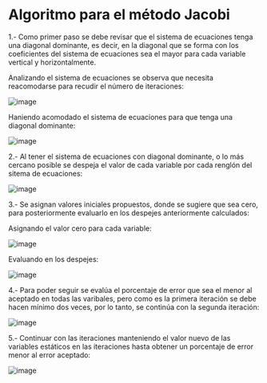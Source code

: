 # Algoritmo para el método Jacobi

1.- Como primer paso se debe revisar que el sistema de ecuaciones tenga una diagonal dominante, es decir, en la diagonal que se forma con los coeficientes del sistema de ecuaciones sea el mayor para cada variable vertical y horizontalmente. 

Analizando el sistema de ecuaciones se observa que necesita reacomodarse para recudir el número de iteraciones:

![image](https://github.com/22030130/Numerical-Methods-/assets/147437999/a43303c3-23e0-407a-8636-e76ece43fe61)

Haniendo acomodado el sistema de ecuaciones para que tenga una diagonal dominante:

![image](https://github.com/22030130/Numerical-Methods-/assets/147437999/a5557c28-c145-4cf3-bfb3-5e7da523cd1b)

2.- Al tener el sistema de ecuaciones con diagonal dominante, o lo más cercano posible se despeja el valor de cada variable por cada renglón del sitema de ecuaciones: 

![image](https://github.com/22030130/Numerical-Methods-/assets/147437999/d24dec71-8fb5-4971-a461-daba8f209f4a)

3.- Se asignan valores iniciales propuestos, donde se sugiere que sea cero, para posteriormente evaluarlo en los despejes anteriormente calculados:

Asignando el valor cero para cada variable:

![image](https://github.com/22030130/Numerical-Methods-/assets/147437999/831c8284-ab6e-4364-b773-9160444a0bfa)

Evaluando en los despejes:

![image](https://github.com/22030130/Numerical-Methods-/assets/147437999/56e9cf18-9a69-4e1a-bd2e-465c9754008f)

4.- Para poder seguir se evalúa el porcentaje de error que sea el menor al aceptado en todas las varibales, pero como es la primera iteración se debe hacen mínimo dos veces, por lo tanto, se continúa con la segunda iteración:

![image](https://github.com/22030130/Numerical-Methods-/assets/147437999/166d00d3-530b-439e-aaa5-7331b9eebb33)

5.- Continuar con las iteraciones manteniendo el valor nuevo de las variables estáticos en las iteraciones hasta obtener un porcentaje de error menor al error aceptado:

![image](https://github.com/22030130/Numerical-Methods-/assets/147437999/0d7f768f-05cb-4a97-ba65-113fec3b9a0a)





